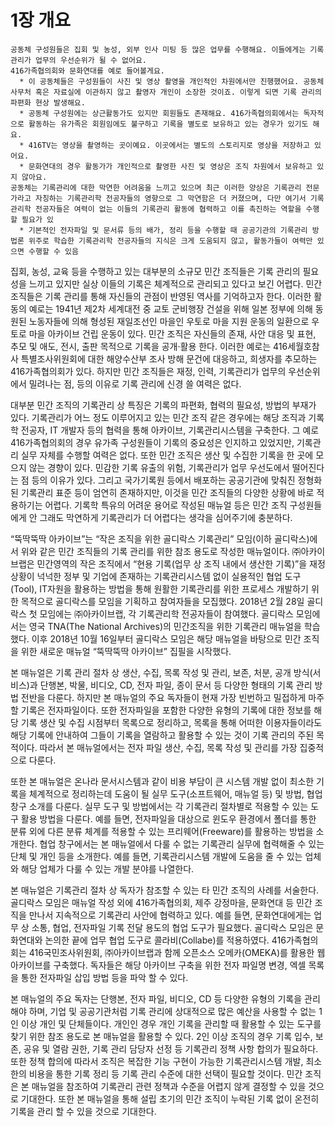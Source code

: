 # 1장 개요
```
공동체 구성원들은 집회 및 농성, 외부 인사 미팅 등 많은 업무를 수행해요. 이들에게는 기록관리가 업무의 우선순위가 될 수 없어요.
416가족협의회와 문화연대를 예로 들어볼게요.
  * 이 공동체들은 구성원들이 사진 및 영상 촬영을 개인적인 차원에서만 진행했어요. 공동체 사무처 혹은 자료실에 이관하지 않고 촬영자 개인이 소장한 것이죠. 이렇게 되면 기록 관리의 파편화 현상 발생해요.
  * 공동체 구성원에는 상근활동가도 있지만 회원들도 존재해요. 416가족협의회에서는 독자적으로 활동하는 유가족은 회원임에도 불구하고 기록을 별도로 보유하고 있는 경우가 있기도 해요.
  * 416TV는 영상을 촬영하는 곳이예요. 이곳에서는 별도의 스토리지로 영상을 저장하고 있어요.
  * 문화연대의 경우 활동가가 개인적으로 촬영한 사진 및 영상은 조직 차원에서 보유하고 있지 않아요.
공동체는 기록관리에 대한 막연한 어려움을 느끼고 있으며 최근 이러한 양상은 기록관리 전문가라고 자칭하는 기록관리학 전공자들의 영향으로 그 막연함은 더 커졌으며, 다만 여기서 기록관리학 전공자들은 여력이 없는 이들의 기록관리 활동에 협력하고 이를 촉진하는 역할을 수행할 필요가 있
  * 기본적인 전자파일 및 문서류 등의 배가, 정리 등을 수행할 때 공공기관의 기록관리 방법론 위주로 학습한 기록관리학 전공자들의 지식은 크게 도움되지 않고, 활동가들이 여력만 있으면 수행할 수 있음
```

집회, 농성, 교육 등을 수행하고 있는 대부분의 소규모 민간 조직들은 기록 관리의 필요성을 느끼고 있지만 실상 이들의 기록은 체계적으로 관리되고 있다고 보긴 어렵다. 민간 조직들은 기록 관리를 통해 자신들의 관점이 반영된 역사를 기억하고자 한다. 이러한 활동의 예로는 1941년 제2차 세계대전 중 교토 군비행장 건설을 위해 일본 정부에 의해 동원된 노동자들에 의해 형성된 재일조선인 마을인 우토로 마을 지원 운동의 일환으로 우토로 마을 아카이브 건립 운동이 있다. 민간 조직은 자신들의 존재, 사안 대응 및 표현, 추모 및 애도, 전시, 출판 목적으로 기록을 공개·활용 한다. 이러한 예로는 416세월호참사 특별조사위원회에 대한 해양수산부 조사 방해 문건에 대응하고, 희생자를 추모하는 416가족협의회가 있다. 하지만 민간 조직들은 재정, 인력, 기록관리가 업무의 우선순위에서 밀려나는 점, 등의 이유로 기록 관리에 신경 쓸 여력은 없다.

대부분 민간 조직의 기록관리 상 특징은 기록의 파편화, 협력의 필요성, 방법의 부재가 있다. 기록관리가 어느 정도 이루어지고 있는 민간 조직 같은 경우에는 해당 조직과 기록학 전공자, IT 개발자 등의 협력을 통해 아카이브, 기록관리시스템을 구축한다. 그 예로 416가족협의회의 경우 유가족 구성원들이 기록의 중요성은 인지하고 있었지만, 기록관리 실무 자체를 수행할 여력은 없다. 또한 민간 조직은 생산 및 수집한 기록을 한 곳에 모으지 않는 경향이 있다. 민감한 기록 유출의 위험, 기록관리가 업무 우선도에서 떨어진다는 점 등의 이유가 있다. 그리고 국가기록원 등에서 배포하는 공공기관에 맞춰진 정형화된 기록관리 표준 등이 엄연히 존재하지만, 이것을 민간 조직들의 다양한 상황에 바로 적용하기는 어렵다. 기록학 특유의 어려운 용어로 작성된 매뉴얼 등은 민간 조직 구성원들에게 안 그래도 막연하게 기록관리가 더 어렵다는 생각을 심어주기에 충분하다.

“뚝딱뚝딱 아카이브”는 “작은 조직을 위한 골디락스 기록관리” 모임(이하 골디락스)에서 위와 같은 민간 조직들의 기록 관리를 위한 참조 용도로 작성한 매뉴얼이다. ㈜아카이브랩은 민간영역의 작은 조직에서 “현용 기록(업무 상 조직 내에서 생산한 기록)”을 재정 상황이 넉넉한 정부 및 기업에 존재하는 기록관리시스템 없이 실용적인 협업 도구(Tool), IT자원을 활용하는 방법을 통해 원활한 기록관리를 위한 프로세스 개발하기 위한 목적으로 골디락스를 모임을 기획하고 참여자들을 모집했다. 2018년 2월 28일 골디락스 첫 모임에는 ㈜아카이브랩, 각 기록관리학 전공자들이 참여했다. 골디락스 모임에서는 영국 TNA(The National Archives)의 민간조직을 위한 기록관리 매뉴얼을 학습했다. 이후 2018년 10월 16일부터 골디락스 모임은 해당 매뉴얼을 바탕으로 민간 조직을 위한 새로운 매뉴얼 “뚝딱뚝딱 아카이브” 집필을 시작했다.

본 매뉴얼은 기록 관리 절차 상 생산, 수집, 목록 작성 및 관리, 보존, 처분, 공개 방식(서비스)과 단행본, 박물, 비디오, CD, 전자 파일, 종이 문서 등 다양한 형태의 기록 관리 방법 전반을 다룬다. 하지만 본 매뉴얼의 주요 독자들이 현재 가장 빈번하고 밀접하게 마주할 기록은 전자파일이다. 또한 전자파일을 포함한 다양한 유형의 기록에 대한 정보를 해당 기록 생산 및 수집 시점부터 목록으로 정리하고, 목록을 통해 어떠한 이용자들이라도 해당 기록에 안내하여 그들이 기록을 열람하고 활용할 수 있는 것이 기록 관리의 주된 목적이다. 따라서 본 매뉴얼에서는 전자 파일 생산, 수집, 목록 작성 및 관리를 가장 집중적으로 다룬다.

또한 본 매뉴얼은 온나라 문서시스템과 같이 비용 부담이 큰 시스템 개발 없이 최소한 기록을 체계적으로 정리하는데 도움이 될 실무 도구(소프트웨어, 매뉴얼 등) 및 방법, 협업 창구 소개를 다룬다. 실무 도구 및 방법에서는 각 기록관리 절차별로 적용할 수 있는 도구 활용 방법을 다룬다. 예를 들면, 전자파일을 대상으로 윈도우 환경에서 폴더를 통한 분류 외에 다른 분류 체계를 적용할 수 있는 프리웨어(Freeware)를 활용하는 방법을 소개한다. 협업 창구에서는 본 매뉴얼에서 다룰 수 없는 기록관리 실무에 협력해줄 수 있는 단체 및 개인 등을 소개한다. 예를 들면, 기록관리시스템 개발에 도움을 줄 수 있는 업체와 해당 업체가 다룰 수 있는 개발 분야를 나열한다.

본 매뉴얼은 기록관리 절차 상 독자가 참조할 수 있는 타 민간 조직의 사례를 서술한다. 골디락스 모임은 매뉴얼 작성 외에 416가족협의회, 제주 강정마을, 문화연대 등 민간 조직을 만나서 지속적으로 기록관리 사안에 협력하고 있다. 예를 들면, 문화연대에게는 업무 상 소통, 협업, 전자파일 기록 전달 용도의 협업 도구가 필요했다. 골디락스 모임은 문화연대와 논의한 끝에 업무 협업 도구로 콜라비(Collabe)를 적용하였다. 416가족협의회는 416국민조사위원회, ㈜아카이브랩과 함께 오픈소스 오메카(OMEKA)를 활용한 웹 아카이브를 구축했다. 독자들은 해당 아카이브 구축을 위한 전자 파일명 변경, 엑셀 목록을 통한 전자파일 삽입 방법 등을 파악 할 수 있다.

본 매뉴얼의 주요 독자는 단행본, 전자 파일, 비디오, CD 등 다양한 유형의 기록을 관리해야 하며, 기업 및 공공기관처럼 기록 관리에 상대적으로 많은 예산을 사용할 수 없는 1인 이상 개인 및 단체들이다. 개인인 경우 개인 기록을 관리할 때 활용할 수 있는 도구를 찾기 위한 참조 용도로 본 매뉴얼을 활용할 수 있다. 2인 이상 조직의 경우 기록 입수, 보존, 공유 및 열람 권한, 기록 관리 담당자 선정 등 기록관리 정책 사항 합의가 필요하다. 또한 정책 합의에 따라서 조직은 복잡한 기능 구현이 가능한 기록관리시스템 개발, 최소한의 비용을 통한 기록 정리 등 기록 관리 수준에 대한 선택이 필요할 것이다. 민간 조직은 본 매뉴얼을 참조하여 기록관리 관련 정책과 수준을 어렵지 않게 결정할 수 있을 것으로 기대한다. 또한 본 매뉴얼을 통해 설립 초기의 민간 조직이 누락된 기록 없이 온전히 기록을 관리 할 수 있을 것으로 기대한다.
